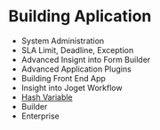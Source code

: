 # Building Aplication

- System Administration 
- SLA Limit, Deadline, Exception
- Advanced Insignt into Form Builder 
- Advanced Application Plugins
- Building Front End App
- Insight into Joget Workflow
- [Hash Variable](buildingAplication_HashVariabel.md)
- Builder
- Enterprise
